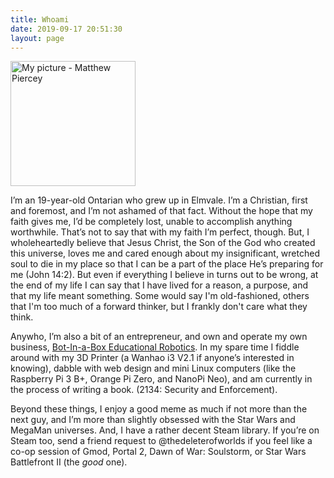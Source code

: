 ```yaml
---
title: Whoami
date: 2019-09-17 20:51:30
layout: page
---
```


<img src="/image/mtpiercey.jpg" alt="My picture - Matthew Piercey" width="200px" />

I’m an 19-year-old Ontarian who grew up in Elmvale. I’m a Christian, first and foremost, and I’m not ashamed of that fact. Without the hope that my faith gives me, I’d be completely lost, unable to accomplish anything worthwhile. That’s not to say that with my faith I’m perfect, though. But, I wholeheartedly believe that Jesus Christ, the Son of the God who created this universe, loves me and cared enough about my insignificant, wretched soul to die in my place so that I can be a part of the place He’s preparing for me (John 14:2). But even if everything I believe in turns out to be wrong, at the end of my life I can say that I have lived for a reason, a purpose, and that my life meant something. Some would say I'm old-fashioned, others that I'm too much of a forward thinker, but I frankly don't care what they think.

Anywho, I’m also a bit of an entrepreneur, and own and operate my own business, [Bot-In-a-Box Educational Robotics](https://botinabox.ca). In my spare time I fiddle around with my 3D Printer (a Wanhao i3 V2.1 if anyone’s interested in knowing), dabble with web design and mini Linux computers (like the Raspberry Pi 3 B+, Orange Pi Zero, and NanoPi Neo), and am currently in the process of writing a book. (2134: Security and Enforcement).

Beyond these things, I enjoy a good meme as much if not more than the next guy, and I’m more than slightly obsessed with the Star Wars and MegaMan universes. And, I have a rather decent Steam library. If you’re on Steam too, send a friend request to @thedeleterofworlds if you feel like a co-op session of Gmod, Portal 2, Dawn of War: Soulstorm, or Star Wars Battlefront II (the *good* one).
